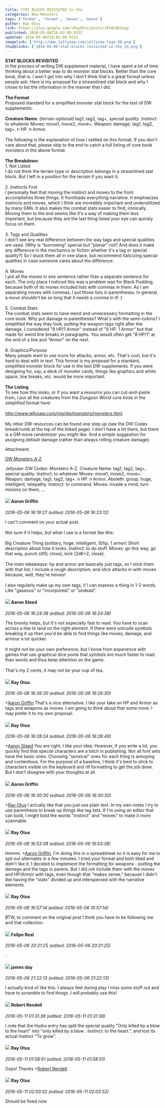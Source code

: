 ```yaml
---
title: STAT BLOCKS REVISITED In the
categories: New Monsters
tags: ['format', 'format', 'moves', 'moves']
author: Ray Otus
link: https://plus.google.com/+RayOtus/posts/1PLWLQG3ayg
published: 2016-05-06T16:02:09.915Z
updated: 2016-05-06T16:02:09.915Z
imagelink: ['http://www.jellysaw.com/jellysaw-logo-50.png']
thumblinks: ['2016-05-06-stat-blocks-revisited-in-the_tb.png']
---
```


<b>STAT BLOCKS REVISITED</b><br />In the process of writing DW supplement material, I have spent a lot of time thinking about a better way to do monster stat blocks. Better than the core book, that is. I won&#39;t get into why I don&#39;t think that&#39;s a great format unless people ask. Here is my proposal for a streamlined stat block and why I chose to list the information in the manner that I did.<br /><br /><b>The Format</b><br />Proposed standard for a simplified monster stat block for the text of DW supplements: <br /><br /><b>Creature Name</b>: (terrain-optional) tag1, tag2, tag+, <i>special quality</i>. Instinct: to whatever Moves: move1, move2, move+. Weapon: damage, tag1, tag2, tag+. n HP. n Armor.<br /><br />The following is the explanation of how I settled on this format. If you don&#39;t care about that, please skip to the end to catch a full listing of core book monsters in the above format.<br /><br /><b>The Breakdown</b><br />1. Not Listed <br />I do not think the terrain type or description belongs in a streamlined stat block. But I left in a position for the terrain if you want it.<br /><br />2. Instincts First<br />I personally feel that moving the instinct and moves to the front accomplishes three things. It frontloads everything narrative. It emphasizes instincts and moves, which I think are incredibly important and underutilized by many GMs. It also makes the combat stats easier to find, ironically. Moving them to the end seems like it&#39;s a way of making them less important, but because they are the last thing listed your eye can quickly focus on them.<br /><br />3. Tags and Qualities<br />I don&#39;t see any real difference between the way tags and special qualities are used. (Why is &quot;burrowing&quot; special but &quot;planar&quot; not? And does it make any difference in the mechanics or fiction whether it&#39;s a tag or special quality?) So I stuck them all in one place, but recommend italicizing special qualities in case someone cares about the difference. <br /><br />4. Moves<br />I put all the moves in one sentence rather than a separate sentence for each. The only place I noticed this was a problem was for Black Pudding, because both of its moves included lists with commas in them. As I am separating moves with commas, I put those lists in parentheses. In general, a move shouldn&#39;t be so long that it needs a comma in it! :)<br /><br />5. Combat Stats<br />The combat stats seem to have weird and unnecessary formatting in the core book. Why put damage in parentheses? What&#39;s with the semi-colons? I simplified the way they look, putting the weapon tags right after the damage. I considered &quot;8 HP/1 Armor&quot; instead of &quot;8 HP. 1 Armor&quot; but that made for weird line breaks in paragraphs. You would often get &quot;8 HP/1&quot; at the end of a line and &quot;Armor&quot; on the next. <br /><br />6. Graphics/Purpose<br />Many people want to use icons for attacks, armor, etc. That&#39;s cool, but it&#39;s hard to deal with in text. This format is my proposal for a standard, simplified monster block for use in the text DW supplements. If you were designing for, say, a deck of monster cards, things like graphics and white space, line breaks, etc. would be more important.<br /><br /><b>The Listing</b><br />To see how this looks, or if you want a resource you can cut-and-paste from, I put all the creatures from the <i>Dungeon World</i> core book in the simplified format here:<br /><br /><a href="http://www.jellysaw.com/rpg/dw/monsters/monsters.html" class="ot-anchor">http://www.jellysaw.com/rpg/dw/monsters/monsters.html</a><br /><br />My other DW resources can be found one step up (see the DW Codex breadcrumb at the top of the linked page). I don&#39;t have a lot there, but there is a GM move randomizer you might like. And a simple suggestion for assigning default damage (rather than always rolling creature damage).


Attachment:

<a href='http://www.jellysaw.com/rpg/dw/monsters/monsters.html'>DW Monsters A-Z</a>


Jellysaw: DW Codex: Monsters A-Z. Creature Name: tag1, tag2, tag+, special quality. Instinct: to whatever Moves: move1, move2, move+. Weapon: damage, tag1, tag2, tag+. n HP. n Armor. Aboleth: group, huge, intelligent, telepathy. Instinct: to command. Moves: invade a mind, turn minions on them, ...
<div id='comment z13hztw5ksbkxpdk223xsv2bixy5jxilo'>
  <h4><img src='{{site.baseurl}}//images/avatars/103667855585775066713_photo.jpg'> Aaron Griffin</h4>
      <p><cite>2016-05-06 16:19:27 (edited: 2016-05-06 16:23:12)</cite></p>
        <p>I can&#39;t comment on your actual post.<br /><br />Not sure if it helps, but what I use is a format like this:<br /><br />Big Creature Thing (solitary, huge, intelligent, 10hp, 1 armor) Short description about how it looks. Instinct: to do stuff. Moves: go this way, go that way, punch (d10, close), kick (2d6+2, close).<br /><br />The main takeaways: hp and armor are basically just tags, so I stick them with that list; I include a rough description; and stick attacks in with moves because, well, they&#39;re moves!<br /><br />I also regularly make up my own tags, if I can express a thing in 1-2 words. Like &quot;gaseous&quot; or &quot;incorporeal&quot; or &quot;undead&quot;.</p>
</div>
        

<div id='comment z13hztw5ksbkxpdk223xsv2bixy5jxilo'>
  <h4><img src='{{site.baseurl}}//images/avatars/113695994285246574007_photo.jpg'> Aaron Steed</h4>
      <p><cite>2016-05-06 16:24:38 (edited: 2016-05-06 16:24:38)</cite></p>
        <p>The brevity helps, but it&#39;s not especially fast to read. You have to scan across a line to land on the right element. If there were unicode symbols breaking it up then you&#39;d be able to find things like moves, damage, and armour a lot quicker.<br /><br />It might not be your own preference, but I know from experience with games that use graphical dice pools that symbols are much faster to read than words and thus keep attention on the game.<br /><br />That&#39;s my 2 cents, it may not be your cup of tea.</p>
</div>
        

<div id='comment z13hztw5ksbkxpdk223xsv2bixy5jxilo'>
  <h4><img src='{{site.baseurl}}//images/avatars/100495092599585582455_photo.jpg'> Ray Otus</h4>
      <p><cite>2016-05-06 16:26:30 (edited: 2016-05-06 16:26:30)</cite></p>
        <p><span class="proflinkWrapper"><span class="proflinkPrefix">+</span><a class="proflink" href="https://plus.google.com/103667855585775066713" oid="103667855585775066713">Aaron Griffin</a></span> That&#39;s a nice alternative. I like your take on HP and Armor as tags and weapons as moves. I am going to think about that some more. I may prefer it to my own proposal.</p>
</div>
        

<div id='comment z13hztw5ksbkxpdk223xsv2bixy5jxilo'>
  <h4><img src='{{site.baseurl}}//images/avatars/100495092599585582455_photo.jpg'> Ray Otus</h4>
      <p><cite>2016-05-06 16:28:24 (edited: 2016-05-06 16:28:49)</cite></p>
        <p><span class="proflinkWrapper"><span class="proflinkPrefix">+</span><a class="proflink" href="https://plus.google.com/113695994285246574007" oid="113695994285246574007">Aaron Steed</a></span> You are right; I like your idea. However, if you write a lot, you quickly find that special characters are a bitch in publishing. Not all font sets have the basic ones. Choosing &quot;sensical&quot; ones for each thing is annoying and contentious. For the purpose of a baseline, I think it&#39;s best to stick to characters visible on the keyboard and rtf formatting to get the job done. But I don&#39;t disagree with your thoughts at all.</p>
</div>
        

<div id='comment z13hztw5ksbkxpdk223xsv2bixy5jxilo'>
  <h4><img src='{{site.baseurl}}//images/avatars/103667855585775066713_photo.jpg'> Aaron Griffin</h4>
      <p><cite>2016-05-06 16:30:30 (edited: 2016-05-06 16:30:30)</cite></p>
        <p><span class="proflinkWrapper"><span class="proflinkPrefix">+</span><a class="proflink" href="https://plus.google.com/100495092599585582455" oid="100495092599585582455">Ray Otus</a></span> I actually like that you just use plain text. In my own notes I try to use parenthesis to break up things like tag lists. If I&#39;m using an editor that can bold, I might bold the words &quot;instinct&quot; and &quot;moves&quot; to make it more scannable.</p>
</div>
        

<div id='comment z13hztw5ksbkxpdk223xsv2bixy5jxilo'>
  <h4><img src='{{site.baseurl}}//images/avatars/100495092599585582455_photo.jpg'> Ray Otus</h4>
      <p><cite>2016-05-06 16:53:38 (edited: 2016-05-06 16:53:38)</cite></p>
        <p>Hmmm. <span class="proflinkWrapper"><span class="proflinkPrefix">+</span><a class="proflink" href="https://plus.google.com/103667855585775066713" oid="103667855585775066713">Aaron Griffin</a></span>, I&#39;m doing this in a spreadsheet so it is easy for me to spit out alternates in a few minutes. I tried your format and both liked and didn&#39;t like it. I decided to implement the formatting for weapons - putting the damage and the tags in parens. But I did not include them with the moves and HP/Armor with tags, even though that &quot;makes sense,&quot; because I didn&#39;t like having the &quot;stats&quot; divided up and interspersed with the narrative elements.</p>
</div>
        

<div id='comment z13hztw5ksbkxpdk223xsv2bixy5jxilo'>
  <h4><img src='{{site.baseurl}}//images/avatars/100495092599585582455_photo.jpg'> Ray Otus</h4>
      <p><cite>2016-05-06 16:57:14 (edited: 2016-05-06 16:57:14)</cite></p>
        <p>BTW, to comment on the original post I think you have to be following me and that collection.</p>
</div>
        

<div id='comment z13hztw5ksbkxpdk223xsv2bixy5jxilo'>
  <h4><img src='{{site.baseurl}}//images/avatars/112610315858875487066_photo.jpg'> Felipe Real</h4>
      <p><cite>2016-05-06 20:21:25 (edited: 2016-05-06 20:21:25)</cite></p>
        <p>.</p>
</div>
        

<div id='comment z13hztw5ksbkxpdk223xsv2bixy5jxilo'>
  <h4><img src='{{site.baseurl}}//images/avatars/102471828307590489125_photo.jpg'> james day</h4>
      <p><cite>2016-05-06 21:22:13 (edited: 2016-05-06 21:22:13)</cite></p>
        <p>I actually kind of like this. I always feel during play i miss some stuff out and have to scramble to find things. I will probably use this!</p>
</div>
        

<div id='comment z13hztw5ksbkxpdk223xsv2bixy5jxilo'>
  <h4><img src='{{site.baseurl}}//images/avatars/109791996665503926061_photo.jpg'> Robert Rendell</h4>
      <p><cite>2016-05-11 01:31:38 (edited: 2016-05-11 01:31:38)</cite></p>
        <p>I note that the Hydra entry has split the special quality &quot;Only killed by a blow to the heart&quot; into &quot;only killed by a blow . Instinct: to the heart.&quot;, and lost its actual Instinct &quot;To grow&quot;.</p>
</div>
        

<div id='comment z13hztw5ksbkxpdk223xsv2bixy5jxilo'>
  <h4><img src='{{site.baseurl}}//images/avatars/100495092599585582455_photo.jpg'> Ray Otus</h4>
      <p><cite>2016-05-11 01:58:51 (edited: 2016-05-11 01:58:51)</cite></p>
        <p>Oops! Thanks <span class="proflinkWrapper"><span class="proflinkPrefix">+</span><a class="proflink" href="https://plus.google.com/109791996665503926061" oid="109791996665503926061">Robert Rendell</a></span> </p>
</div>
        

<div id='comment z13hztw5ksbkxpdk223xsv2bixy5jxilo'>
  <h4><img src='{{site.baseurl}}//images/avatars/100495092599585582455_photo.jpg'> Ray Otus</h4>
      <p><cite>2016-05-11 02:03:52 (edited: 2016-05-11 02:03:52)</cite></p>
        <p>Should be fixed now.</p>
</div>
        